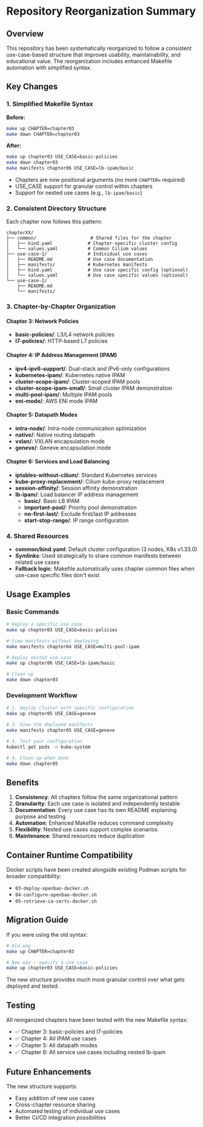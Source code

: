 # Repository Reorganization Summary

## Overview

This repository has been systematically reorganized to follow a consistent use-case-based structure that improves usability, maintainability, and educational value. The reorganization includes enhanced Makefile automation with simplified syntax.

## Key Changes

### 1. Simplified Makefile Syntax

**Before:**
```bash
make up CHAPTER=chapter03
make down CHAPTER=chapter03
```

**After:**
```bash
make up chapter03 USE_CASE=basic-policies
make down chapter03
make manifests chapter06 USE_CASE=lb-ipam/basic
```

- Chapters are now positional arguments (no more `CHAPTER=` required)
- USE_CASE support for granular control within chapters
- Support for nested use cases (e.g., `lb-ipam/basic`)

### 2. Consistent Directory Structure

Each chapter now follows this pattern:
```
chapterXX/
├── common/                    # Shared files for the chapter
│   ├── kind.yaml             # Chapter-specific cluster config
│   └── values.yaml           # Common Cilium values
├── use-case-1/               # Individual use cases
│   ├── README.md             # Use case documentation
│   ├── manifests/            # Kubernetes manifests
│   ├── kind.yaml             # Use case specific config (optional)
│   └── values.yaml           # Use case specific values (optional)
└── use-case-2/
    ├── README.md
    └── manifests/
```

### 3. Chapter-by-Chapter Organization

#### Chapter 3: Network Policies
- **basic-policies/**: L3/L4 network policies
- **l7-policies/**: HTTP-based L7 policies

#### Chapter 4: IP Address Management (IPAM)
- **ipv4-ipv6-support/**: Dual-stack and IPv6-only configurations
- **kubernetes-ipam/**: Kubernetes native IPAM
- **cluster-scope-ipam/**: Cluster-scoped IPAM pools
- **cluster-scope-ipam-small/**: Small cluster IPAM demonstration
- **multi-pool-ipam/**: Multiple IPAM pools
- **eni-mode/**: AWS ENI mode IPAM

#### Chapter 5: Datapath Modes
- **intra-node/**: Intra-node communication optimization
- **native/**: Native routing datapath
- **vxlan/**: VXLAN encapsulation mode
- **geneve/**: Geneve encapsulation mode

#### Chapter 6: Services and Load Balancing
- **iptables-without-cilium/**: Standard Kubernetes services
- **kube-proxy-replacement/**: Cilium kube-proxy replacement
- **session-affinity/**: Session affinity demonstration
- **lb-ipam/**: Load balancer IP address management
  - **basic/**: Basic LB IPAM
  - **important-pool/**: Priority pool demonstration
  - **no-first-last/**: Exclude first/last IP addresses
  - **start-stop-range/**: IP range configuration

### 4. Shared Resources

- **common/kind.yaml**: Default cluster configuration (3 nodes, K8s v1.33.0)
- **Symlinks**: Used strategically to share common manifests between related use cases
- **Fallback logic**: Makefile automatically uses chapter common files when use-case specific files don't exist

## Usage Examples

### Basic Commands
```bash
# Deploy a specific use case
make up chapter03 USE_CASE=basic-policies

# View manifests without deploying
make manifests chapter04 USE_CASE=multi-pool-ipam

# Deploy nested use case
make up chapter06 USE_CASE=lb-ipam/basic

# Clean up
make down chapter03
```

### Development Workflow
```bash
# 1. Deploy cluster with specific configuration
make up chapter05 USE_CASE=geneve

# 2. View the deployed manifests
make manifests chapter05 USE_CASE=geneve

# 3. Test your configuration
kubectl get pods -n kube-system

# 4. Clean up when done
make down chapter05
```

## Benefits

1. **Consistency**: All chapters follow the same organizational pattern
2. **Granularity**: Each use case is isolated and independently testable
3. **Documentation**: Every use case has its own README explaining purpose and testing
4. **Automation**: Enhanced Makefile reduces command complexity
5. **Flexibility**: Nested use cases support complex scenarios
6. **Maintenance**: Shared resources reduce duplication

## Container Runtime Compatibility

Docker scripts have been created alongside existing Podman scripts for broader compatibility:
- `03-deploy-openbao-docker.sh`
- `04-configure-openbao-docker.sh`
- `05-retrieve-ca-certs-docker.sh`

## Migration Guide

If you were using the old syntax:
```bash
# Old way
make up CHAPTER=chapter03

# New way - specify a use case
make up chapter03 USE_CASE=basic-policies
```

The new structure provides much more granular control over what gets deployed and tested.

## Testing

All reorganized chapters have been tested with the new Makefile syntax:
- ✅ Chapter 3: basic-policies and l7-policies
- ✅ Chapter 4: All IPAM use cases
- ✅ Chapter 5: All datapath modes  
- ✅ Chapter 6: All service use cases including nested lb-ipam

## Future Enhancements

The new structure supports:
- Easy addition of new use cases
- Cross-chapter resource sharing
- Automated testing of individual use cases
- Better CI/CD integration possibilities